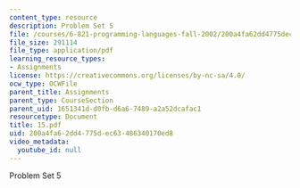 ```yaml
---
content_type: resource
description: Problem Set 5
file: /courses/6-821-programming-languages-fall-2002/200a4fa62dd4775dec63486340170ed8_15.pdf
file_size: 291114
file_type: application/pdf
learning_resource_types:
- Assignments
license: https://creativecommons.org/licenses/by-nc-sa/4.0/
ocw_type: OCWFile
parent_title: Assignments
parent_type: CourseSection
parent_uid: 1651341d-d0fb-d6a6-7489-a2a52dcafac1
resourcetype: Document
title: 15.pdf
uid: 200a4fa6-2dd4-775d-ec63-486340170ed8
video_metadata:
  youtube_id: null
---
```

Problem Set 5